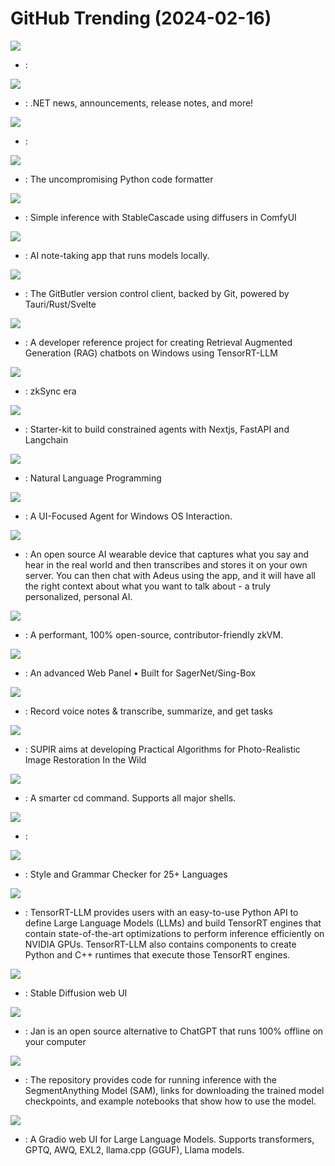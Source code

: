 # GitHub Trending (2024-02-16)

![](https://img.shields.io/badge/Jupyter%20Notebook-New%201-green?style=flat-square&logo=appveyor)
- [](https://github.comundefined): 

![](https://img.shields.io/badge/PowerShell-New%20103-green?style=flat-square&logo=appveyor)
- [](https://github.comundefined): .NET news, announcements, release notes, and more!

![](https://img.shields.io/badge/JavaScript-New%20275-green?style=flat-square&logo=appveyor)
- [](https://github.comundefined): 

![](https://img.shields.io/badge/Python-New%20118-green?style=flat-square&logo=appveyor)
- [](https://github.comundefined): The uncompromising Python code formatter

![](https://img.shields.io/badge/Python-New%2028-green?style=flat-square&logo=appveyor)
- [](https://github.comundefined): Simple inference with StableCascade using diffusers in ComfyUI

![](https://img.shields.io/badge/TypeScript-New%20400-green?style=flat-square&logo=appveyor)
- [](https://github.comundefined): AI note-taking app that runs models locally.

![](https://img.shields.io/badge/TypeScript-New%201-green?style=flat-square&logo=appveyor)
- [](https://github.comundefined): The GitButler version control client, backed by Git, powered by Tauri/Rust/Svelte

![](https://img.shields.io/badge/Python-New%20194-green?style=flat-square&logo=appveyor)
- [](https://github.comundefined): A developer reference project for creating Retrieval Augmented Generation (RAG) chatbots on Windows using TensorRT-LLM

![](https://img.shields.io/badge/Rust-New%2072-green?style=flat-square&logo=appveyor)
- [](https://github.comundefined): zkSync era

![](https://img.shields.io/badge/TypeScript-New%20170-green?style=flat-square&logo=appveyor)
- [](https://github.comundefined): Starter-kit to build constrained agents with Nextjs, FastAPI and Langchain

![](https://img.shields.io/badge/Go-New%2051-green?style=flat-square&logo=appveyor)
- [](https://github.comundefined): Natural Language Programming

![](https://img.shields.io/badge/Python-New%2057-green?style=flat-square&logo=appveyor)
- [](https://github.comundefined): A UI-Focused Agent for Windows OS Interaction.

![](https://img.shields.io/badge/TypeScript-New%20206-green?style=flat-square&logo=appveyor)
- [](https://github.comundefined): An open source AI wearable device that captures what you say and hear in the real world and then transcribes and stores it on your own server. You can then chat with Adeus using the app, and it will have all the right context about what you want to talk about - a truly personalized, personal AI.

![](https://img.shields.io/badge/Rust-New%2071-green?style=flat-square&logo=appveyor)
- [](https://github.comundefined): A performant, 100% open-source, contributor-friendly zkVM.

![](https://img.shields.io/badge/Vue-New%20138-green?style=flat-square&logo=appveyor)
- [](https://github.comundefined): An advanced Web Panel • Built for SagerNet/Sing-Box

![](https://img.shields.io/badge/TypeScript-New%20243-green?style=flat-square&logo=appveyor)
- [](https://github.comundefined): Record voice notes & transcribe, summarize, and get tasks

![](https://img.shields.io/badge/Python-New%2088-green?style=flat-square&logo=appveyor)
- [](https://github.comundefined): SUPIR aims at developing Practical Algorithms for Photo-Realistic Image Restoration In the Wild

![](https://img.shields.io/badge/Rust-New%20325-green?style=flat-square&logo=appveyor)
- [](https://github.comundefined): A smarter cd command. Supports all major shells.

![](https://img.shields.io/badge/Python-New%20196-green?style=flat-square&logo=appveyor)
- [](https://github.comundefined): 

![](https://img.shields.io/badge/Java-New%20114-green?style=flat-square&logo=appveyor)
- [](https://github.comundefined): Style and Grammar Checker for 25+ Languages

![](https://img.shields.io/badge/C%2B%2B-New%2054-green?style=flat-square&logo=appveyor)
- [](https://github.comundefined): TensorRT-LLM provides users with an easy-to-use Python API to define Large Language Models (LLMs) and build TensorRT engines that contain state-of-the-art optimizations to perform inference efficiently on NVIDIA GPUs. TensorRT-LLM also contains components to create Python and C++ runtimes that execute those TensorRT engines.

![](https://img.shields.io/badge/Python-New%20101-green?style=flat-square&logo=appveyor)
- [](https://github.comundefined): Stable Diffusion web UI

![](https://img.shields.io/badge/TypeScript-New%20255-green?style=flat-square&logo=appveyor)
- [](https://github.comundefined): Jan is an open source alternative to ChatGPT that runs 100% offline on your computer

![](https://img.shields.io/badge/Jupyter%20Notebook-New%2021-green?style=flat-square&logo=appveyor)
- [](https://github.comundefined): The repository provides code for running inference with the SegmentAnything Model (SAM), links for downloading the trained model checkpoints, and example notebooks that show how to use the model.

![](https://img.shields.io/badge/Python-New%2080-green?style=flat-square&logo=appveyor)
- [](https://github.comundefined): A Gradio web UI for Large Language Models. Supports transformers, GPTQ, AWQ, EXL2, llama.cpp (GGUF), Llama models.

